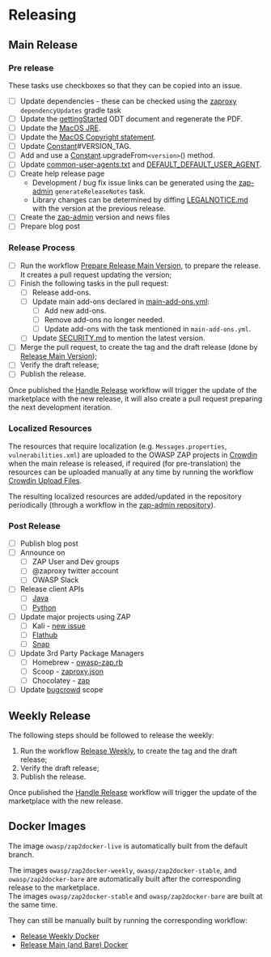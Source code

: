 # Releasing

## Main Release

### Pre release

These tasks use checkboxes so that they can be copied into an issue.

- [ ] Update dependencies - these can be checked using the [zaproxy](https://github.com/zaproxy/zaproxy) `dependencyUpdates` gradle task
- [ ] Update the [gettingStarted](https://github.com/zaproxy/zap-extensions/tree/main/addOns/gettingStarted) ODT document and regenerate the PDF.
- [ ] Update the [MacOS JRE](https://github.com/zaproxy/zaproxy/blob/main/buildSrc/src/main/kotlin/org/zaproxy/zap/distributions.gradle.kts).
- [ ] Update the [MacOS Copyright statement](https://github.com/zaproxy/zaproxy/blob/main/zap/src/main/macOS/OWASP%20ZAP.app/Contents/Info.plist).
- [ ] Update [Constant](https://github.com/zaproxy/zaproxy/blob/main/zap/src/main/java/org/parosproxy/paros/Constant.java)#VERSION_TAG.
- [ ] Add and use a [Constant](https://github.com/zaproxy/zaproxy/blob/main/zap/src/main/java/org/parosproxy/paros/Constant.java).upgradeFrom`<version>`() method.
- [ ] Update [common-user-agents.txt](https://github.com/zaproxy/zap-extensions/blob/main/addOns/network/src/main/resources/org/zaproxy/addon/network/internal/client/common-user-agents.txt) and [DEFAULT_DEFAULT_USER_AGENT](https://github.com/zaproxy/zap-extensions/blob/main/addOns/network/src/main/java/org/zaproxy/addon/network/ConnectionOptions.java).
- [ ] Create help release page
  - Development / bug fix issue links can be generated using the [zap-admin](https://github.com/zaproxy/zap-admin) `generateReleaseNotes` task.
  - Library changes can be determined by diffing [LEGALNOTICE.md](https://github.com/zaproxy/zaproxy/blob/main/LEGALNOTICE.md) with the version at the previous release.
- [ ] Create the [zap-admin](https://github.com/zaproxy/zap-admin) version and news files
- [ ] Prepare blog post

### Release Process

- [ ] Run the workflow [Prepare Release Main Version](https://github.com/zaproxy/zaproxy/actions/workflows/prepare-release-main-version.yml),     to prepare the release. It creates a pull request updating the version;
- [ ] Finish the following tasks in the pull request:
  - [ ] Release add-ons.
  - [ ] Update main add-ons declared in [main-add-ons.yml](https://github.com/thc202/zaproxy/blob/main/zap/src/main/main-add-ons.yml):
     - [ ] Add new add-ons.
     - [ ] Remove add-ons no longer needed.
     - [ ] Update add-ons with the task mentioned in `main-add-ons.yml`.
  - [ ] Update [SECURITY.md](https://github.com/zaproxy/zaproxy/blob/main/SECURITY.md) to mention the latest version.
- [ ] Merge the pull request, to create the tag and the draft release (done by [Release Main Version](https://github.com/zaproxy/zaproxy/actions/workflows/release-main-version.yml));
- [ ] Verify the draft release;
- [ ] Publish the release.

Once published the [Handle Release](https://github.com/zaproxy/zaproxy/actions/workflows/handle-release.yml) workflow
will trigger the update of the marketplace with the new release, it will also create a pull request preparing the next
development iteration.

### Localized Resources

The resources that require localization (e.g. `Messages.properties`, `vulnerabilities.xml`) are uploaded to the OWASP ZAP projects in
[Crowdin](https://crowdin.com/) when the main release is released, if required (for pre-translation) the resources can be uploaded manually
at any time by running the workflow [Crowdin Upload Files](https://github.com/zaproxy/zaproxy/actions/workflows/crowdin-upload-files.yml).

The resulting localized resources are added/updated in the repository periodically (through a workflow in the
[zap-admin repository](https://github.com/zaproxy/zap-admin/)).

### Post Release

- [ ] Publish blog post
- [ ] Announce on
  - [ ] ZAP User and Dev groups
  - [ ] @zaproxy twitter account
  - [ ] OWASP Slack
- [ ] Release client APIs
  - [ ] [Java](https://github.com/zaproxy/zap-api-java/blob/main/RELEASING.md)
  - [ ] [Python](https://github.com/zaproxy/zap-api-python/blob/master/RELEASING.md)
- [ ] Update major projects using ZAP
  - [ ] Kali - [new issue](https://bugs.kali.org/)
  - [ ] [Flathub](https://github.com/flathub/org.zaproxy.ZAP)
  - [ ] [Snap](https://github.com/zaproxy/zaproxy/tree/main/snap)
- [ ] Update 3rd Party Package Managers 
  - [ ] Homebrew - [owasp-zap.rb](https://github.com/Homebrew/homebrew-cask/blob/master/Casks/owasp-zap.rb)
  - [ ] Scoop - [zaproxy.json](https://github.com/ScoopInstaller/Extras/blob/master/bucket/zaproxy.json)
  - [ ] Chocolatey - [zap](https://community.chocolatey.org/packages/zap)
- [ ] Update [bugcrowd](https://bugcrowd.com/owaspzap) scope

## Weekly Release

The following steps should be followed to release the weekly:
 1. Run the workflow [Release Weekly](https://github.com/zaproxy/zaproxy/actions/workflows/release-weekly.yml),
    to create the tag and the draft release;
 2. Verify the draft release;
 3. Publish the release.

Once published the [Handle Release](https://github.com/zaproxy/zaproxy/actions/workflows/handle-release.yml) workflow
will trigger the update of the marketplace with the new release.

## Docker Images

The image `owasp/zap2docker-live` is automatically built from the default branch.

The images `owasp/zap2docker-weekly`, `owasp/zap2docker-stable`, and `owasp/zap2docker-bare` are automatically built
after the corresponding release to the marketplace.  
The images `owasp/zap2docker-stable` and `owasp/zap2docker-bare` are built at the same time.

They can still be manually built by running the corresponding workflow:
 - [Release Weekly Docker](https://github.com/zaproxy/zaproxy/actions/workflows/release-weekly-docker.yml)
 - [Release Main (and Bare) Docker](https://github.com/zaproxy/zaproxy/actions/workflows/release-main-docker.yml)

